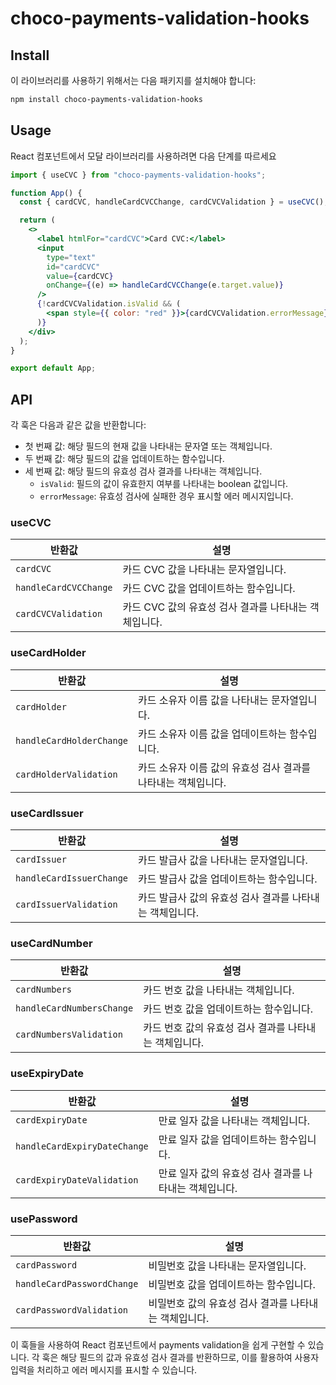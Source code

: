 # choco-payments-validation-hooks

## Install

이 라이브러리를 사용하기 위해서는 다음 패키지를 설치해야 합니다:

```bash
npm install choco-payments-validation-hooks
```

## Usage

React 컴포넌트에서 모달 라이브러리를 사용하려면 다음 단계를 따르세요

```jsx
import { useCVC } from "choco-payments-validation-hooks";

function App() {
  const { cardCVC, handleCardCVCChange, cardCVCValidation } = useCVC();

  return (
    <>
      <label htmlFor="cardCVC">Card CVC:</label>
      <input
        type="text"
        id="cardCVC"
        value={cardCVC}
        onChange={(e) => handleCardCVCChange(e.target.value)}
      />
      {!cardCVCValidation.isValid && (
        <span style={{ color: "red" }}>{cardCVCValidation.errorMessage}</span>
      )}
    </div>
  );
}

export default App;
```

## API

각 훅은 다음과 같은 값을 반환합니다:

- 첫 번째 값: 해당 필드의 현재 값을 나타내는 문자열 또는 객체입니다.
- 두 번째 값: 해당 필드의 값을 업데이트하는 함수입니다.
- 세 번째 값: 해당 필드의 유효성 검사 결과를 나타내는 객체입니다.
  - `isValid`: 필드의 값이 유효한지 여부를 나타내는 boolean 값입니다.
  - `errorMessage`: 유효성 검사에 실패한 경우 표시할 에러 메시지입니다.

### useCVC

| 반환값                | 설명                                                  |
| --------------------- | ----------------------------------------------------- |
| `cardCVC`             | 카드 CVC 값을 나타내는 문자열입니다.                  |
| `handleCardCVCChange` | 카드 CVC 값을 업데이트하는 함수입니다.                |
| `cardCVCValidation`   | 카드 CVC 값의 유효성 검사 결과를 나타내는 객체입니다. |

### useCardHolder

| 반환값                   | 설명                                                          |
| ------------------------ | ------------------------------------------------------------- |
| `cardHolder`             | 카드 소유자 이름 값을 나타내는 문자열입니다.                  |
| `handleCardHolderChange` | 카드 소유자 이름 값을 업데이트하는 함수입니다.                |
| `cardHolderValidation`   | 카드 소유자 이름 값의 유효성 검사 결과를 나타내는 객체입니다. |

### useCardIssuer

| 반환값                   | 설명                                                     |
| ------------------------ | -------------------------------------------------------- |
| `cardIssuer`             | 카드 발급사 값을 나타내는 문자열입니다.                  |
| `handleCardIssuerChange` | 카드 발급사 값을 업데이트하는 함수입니다.                |
| `cardIssuerValidation`   | 카드 발급사 값의 유효성 검사 결과를 나타내는 객체입니다. |

### useCardNumber

| 반환값                    | 설명                                                   |
| ------------------------- | ------------------------------------------------------ |
| `cardNumbers`             | 카드 번호 값을 나타내는 객체입니다.                    |
| `handleCardNumbersChange` | 카드 번호 값을 업데이트하는 함수입니다.                |
| `cardNumbersValidation`   | 카드 번호 값의 유효성 검사 결과를 나타내는 객체입니다. |

### useExpiryDate

| 반환값                       | 설명                                                   |
| ---------------------------- | ------------------------------------------------------ |
| `cardExpiryDate`             | 만료 일자 값을 나타내는 객체입니다.                    |
| `handleCardExpiryDateChange` | 만료 일자 값을 업데이트하는 함수입니다.                |
| `cardExpiryDateValidation`   | 만료 일자 값의 유효성 검사 결과를 나타내는 객체입니다. |

### usePassword

| 반환값                     | 설명                                                  |
| -------------------------- | ----------------------------------------------------- |
| `cardPassword`             | 비밀번호 값을 나타내는 문자열입니다.                  |
| `handleCardPasswordChange` | 비밀번호 값을 업데이트하는 함수입니다.                |
| `cardPasswordValidation`   | 비밀번호 값의 유효성 검사 결과를 나타내는 객체입니다. |

이 훅들을 사용하여 React 컴포넌트에서 payments validation을 쉽게 구현할 수 있습니다. 각 훅은 해당 필드의 값과 유효성 검사 결과를 반환하므로, 이를 활용하여 사용자 입력을 처리하고 에러 메시지를 표시할 수 있습니다.
